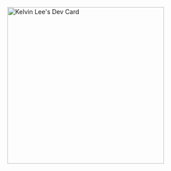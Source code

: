 <a href="https://app.daily.dev/kelvinlee"><img src="https://api.daily.dev/devcards/v2/H6tc0C6KSf5HdOYmQLGGV.png?type=default&r=kxd" width="356" alt="Kelvin Lee's Dev Card"/></a>
